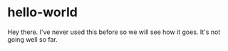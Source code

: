 # hello-world

Hey there. I've never used this before so we will see how it goes. It's not going well so far.
